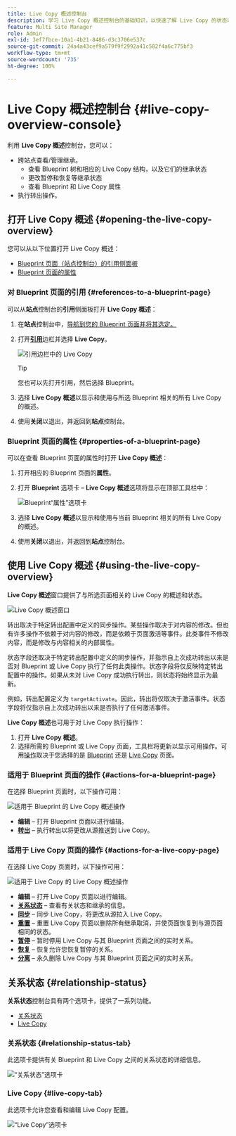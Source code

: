 ```yaml
---
title: Live Copy 概述控制台
description: 学习 Live Copy 概述控制台的基础知识，以快速了解 Live Copy 的状态以便同步内容。
feature: Multi Site Manager
role: Admin
exl-id: 3ef7fbce-10a1-4b21-8486-d3c3706e537c
source-git-commit: 24a4a43cef9a579f9f2992a41c582f4a6c775bf3
workflow-type: tm+mt
source-wordcount: '735'
ht-degree: 100%

---
```


# Live Copy 概述控制台 {#live-copy-overview-console}

利用 **Live Copy 概述**&#x200B;控制台，您可以：

* 跨站点查看/管理继承。
   * 查看 Blueprint 树和相应的 Live Copy 结构，以及它们的继承状态
   * 更改暂停和恢复等继承状态
   * 查看 Blueprint 和 Live Copy 属性
* 执行转出操作。

## 打开 Live Copy 概述 {#opening-the-live-copy-overview}

您可以从以下位置打开 Live Copy 概述：

* [Blueprint 页面（站点控制台）的引用侧面板](#opening-live-copy-overview-references-for-a-blueprint-page)
* [Blueprint 页面的属性](#opening-live-copy-overview-properties-of-a-blueprint-page)

### 对 Blueprint 页面的引用 {#references-to-a-blueprint-page}

可以从&#x200B;**站点**&#x200B;控制台的&#x200B;**引用**&#x200B;侧面板打开 **Live Copy 概述**：

1. 在&#x200B;**站点**&#x200B;控制台中，[导航到您的 Blueprint 页面并将其选定。](/help/sites-cloud/authoring/getting-started/basic-handling.md#viewing-and-selecting-resources)
1. 打开&#x200B;**[引用](/help/sites-cloud/authoring/getting-started/basic-handling.md#references)**&#x200B;边栏并选择 **Live Copy**。

   ![引用边栏中的 Live Copy](../assets/live-copy-references.png)

   >[!TIP]
   >
   >您也可以先打开引用，然后选择 Blueprint。

1. 选择 **Live Copy 概述**&#x200B;以显示和使用与所选 Blueprint 相关的所有 Live Copy 的概述。
1. 使用&#x200B;**关闭**&#x200B;以退出，并返回到&#x200B;**站点**&#x200B;控制台。

### Blueprint 页面的属性 {#properties-of-a-blueprint-page}

可以在查看 Blueprint 页面的属性时打开 **Live Copy 概述**：

1. 打开相应的 Blueprint 页面的&#x200B;**属性**。
1. 打开 **Blueprint** 选项卡 – **Live Copy 概述**&#x200B;选项将显示在顶部工具栏中：

   ![Blueprint“属性”选项卡](../assets/live-copy-blueprint-tab.png)

1. 选择 **Live Copy 概述**&#x200B;以显示和使用与当前 Blueprint 相关的所有 Live Copy 的概述。

1. 使用&#x200B;**关闭**&#x200B;以退出，并返回到&#x200B;**站点**&#x200B;控制台。

## 使用 Live Copy 概述 {#using-the-live-copy-overview}

**Live Copy 概述**&#x200B;窗口提供了与所选页面相关的 Live Copy 的概述和状态。

![Live Copy 概述窗口](../assets/live-copy-overview.png)

转出取决于特定转出配置中定义的同步操作。某些操作取决于对内容的修改。但也有许多操作不依赖于对内容的修改，而是依赖于页面激活等事件。此类事件不修改内容，而是修改与内容相关的内部属性。

状态字段还取决于特定转出配置中定义的同步操作，并指示自上次成功转出以来是否对 Blueprint 或 Live Copy 执行了任何此类操作。状态字段将仅反映特定转出配置中的操作。如果从未对 Live Copy 成功执行转出，则状态将始终显示为最新。

例如，转出配置定义为 `targetActivate`。因此，转出将仅取决于激活事件。状态字段将仅指示自上次成功转出以来是否执行了任何激活事件。

**Live Copy 概述**&#x200B;也可用于对 Live Copy 执行操作：

1. 打开 **Live Copy 概述**。
1. 选择所需的 Blueprint 或 Live Copy 页面，工具栏将更新以显示可用操作。可用[操作](overview.md#terms-used)取决于您选择的是 [Blueprint](#actions-for-a-blueprint-page) 还是 [Live Copy](#actions-for-a-live-copy-page) 页面。

### 适用于 Blueprint 页面的操作 {#actions-for-a-blueprint-page}

在选择 Blueprint 页面时，以下操作可用：

![适用于 Blueprint 的 Live Copy 概述操作](../assets/live-copy-overview-actions-blueprint.png)

* **编辑** – 打开 Blueprint 页面以进行编辑。
* **[转出](overview.md#rollout-and-synchronize)** – 执行转出以将更改从源推送到 Live Copy。

### 适用于 Live Copy 页面的操作 {#actions-for-a-live-copy-page}

在选择 Live Copy 页面时，以下操作可用：

![适用于 Live Copy 的 Live Copy 概述操作](../assets/live-copy-overview-actions.png)

* **编辑** – 打开 Live Copy 页面以进行编辑。
* **[关系状态](#relationship-status)** – 查看有关状态和继承的信息。
* **[同步](overview.md#rollout-and-synchronize)** – 同步 Live Copy，将更改从源拉入 Live Copy。
* **[重置](creating-live-copies.md#resetting-a-live-copy-page)** – 重置 Live Copy 页面以删除所有继承取消，并使页面恢复到与源页面相同的状态。
* **[暂停](overview.md#suspending-and-cancelling-inheritance-and-synchronization)** – 暂时停用 Live Copy 与其 Blueprint 页面之间的实时关系。
* **[恢复](creating-live-copies.md#resuming-inheritance-for-a-page)** – 恢复允许您恢复暂停的关系。
* **[分离](overview.md#detaching-a-live-copy)** – 永久删除 Live Copy 与其 Blueprint 页面之间的实时关系。

## 关系状态 {#relationship-status}

**关系状态**&#x200B;控制台具有两个选项卡，提供了一系列功能。

* [关系状态](#relationship-status-tab)
* [Live Copy](#live-copy-tab)

### 关系状态 {#relationship-status-tab}

此选项卡提供有关 Blueprint 和 Live Copy 之间的关系状态的详细信息。

![“关系状态”选项卡](../assets/live-copy-relationship-status.png)

### Live Copy {#live-copy-tab}

此选项卡允许您查看和编辑 Live Copy 配置。

![“Live Copy”选项卡](../assets/live-copy-relationship-status-live-copy.png)
